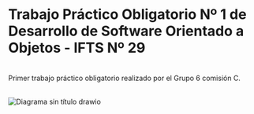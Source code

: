 # Trabajo Práctico Obligatorio Nº 1 de Desarrollo de Software Orientado a Objetos - IFTS Nº 29 
<br/>
Primer trabajo práctico obligatorio realizado por el Grupo 6 comisión C.
<br/>
<br/>


![Diagrama sin título drawio](https://github.com/user-attachments/assets/e084c07d-24d9-4c54-95e6-080ea49bc015)
